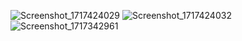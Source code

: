 ![Screenshot_1717424029](https://github.com/sinc6/laundry-app/assets/75019594/f227686c-cb65-4623-a9e2-5204f0db774d)
![Screenshot_1717424032](https://github.com/sinc6/laundry-app/assets/75019594/5cd23087-c5e8-4e14-b7ca-87c5b572faba)
![Screenshot_1717342961](https://github.com/sinc6/laundry-app/assets/75019594/9d27a19f-6249-4e6a-a0aa-5f5682ebc1e2)

